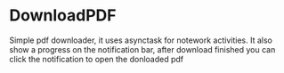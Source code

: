 # DownloadPDF

Simple pdf downloader, it uses asynctask for notework activities. 
It also show a progress on the notification bar, after download finished you can 
click the notification to open the donloaded pdf
